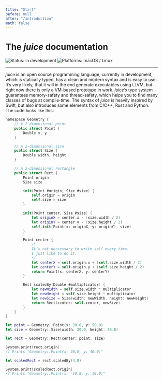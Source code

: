 ```yaml
---
title: "Start"
before: null
after: "/introduction"
math: false
---
```


# The *juice* documentation

![Status: in development](https://img.shields.io/badge/status-in%20development-blue.svg?style=flat) ![Platforms: macOS / Linux](https://img.shields.io/badge/platforms-macOS%20%7C%20Linux-F28D00.svg?style=flat)

---

*juice* is an open source programming language, currently in development, which is statically typed, has a clean and modern syntax and is easy to use. It’s very likely, that it will in the end generate executables using LLVM, but right now there is only a VM-based prototype in work. *juice’s* type system guarantees memory-safety and thread-safety, which helps you to find many classes of bugs at compile-time. The syntax of *juice* is heavily inspired by Swift, but also introduces some elements from C/C++, Rust and Python. The code looks like this:

```swift
namespace Geometry {
    // A 2-dimensional point
    public struct Point {
        Double x, y
    }

    // A 2-dimensional size
    public struct Size {
        Double width, height
    }

    // A 2-dimensional rectangle
    public struct Rect {
        Point origin
        Size size

        init(Point #origin, Size #size) {
            self.origin = origin
            self.size = size
        }

        init(Point center, Size #size) {
            let originX = center.x - (size.width / 2)
            let originY = center.y - (size.height / 2)
            self.init(Point(x: originX, y: originY), size)
        }

        Point center {
            /*
            It’s not neccessary to write self every time.
            I just like to do it.
            */
            let centerX = self.origin.x + (self.size.width / 2)
            let centerY = self.origin.y + (self.size.height / 2)
            return Point(x: centerX, y: centerY)
        }

        Rect scaledBy(Double #multiplicator) {
            let newWidth = self.size.width * multiplicator
            let newHeight = self.size.height * multiplicator
            let newSize = Size(width: newWidth, height: newHeight)
            return Rect(center: self.center, newSize)
        }
    }
}

let point = Geometry::Point(x: 30.0, y: 50.0)
let size = Geometry::Size(width: 20.0, height: 20.0)

let rect = Geometry::Rect(center: point, size)

System.print(rect.origin)
// Prints "Geometry::Point(x: 20.0, y: 40.0)"

let scaledRect = rect.scaledBy(4.0)

System.print(scaledRect.origin)
// Prints "Geometry::Point(x: -10.0, y: 10.0)"
```
